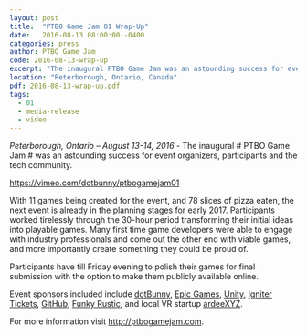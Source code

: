 ```yaml
---
layout: post
title:  "PTBO Game Jam 01 Wrap-Up"
date:   2016-08-13 08:00:00 -0400
categories: press
author: PTBO Game Jam
code: 2016-08-13-wrap-up
excerpt: "The inaugural PTBO Game Jam was an astounding success for event organizers, participants and the tech community."
location: "Peterborough, Ontario, Canada"
pdf: 2016-08-13-wrap-up.pdf
tags:
  - 01
  - media-release
  - video
---
```

_Peterborough, Ontario – August 13-14, 2016_ - The inaugural # PTBO Game Jam # was an astounding success for event organizers, participants and the tech community.

https://vimeo.com/dotbunny/ptbogamejam01

With 11 games being created for the event, and 78 slices of pizza eaten, the next event is already in the planning stages for early 2017.
Participants worked tirelessly through the 30-hour period transforming their initial ideas into playable games. Many first time game developers were able to engage with industry professionals and come out the other end with viable games, and more importantly create something they could be proud of.

Participants have till Friday evening to polish their games for final submission with the option to make them publicly available online.

Event sponsors included include [dotBunny](http://dotbunny.com), [Epic Games](http://epicgames.com), [Unity](http://unity3d.com), [Igniter Tickets](http://ignitertickets.com), [GitHub](http://github.com), [Funky Rustic](http://funkyrustic.net), and local VR startup [ardeeXYZ](http://ardee.xyz).

For more information visit http://ptbogamejam.com.
